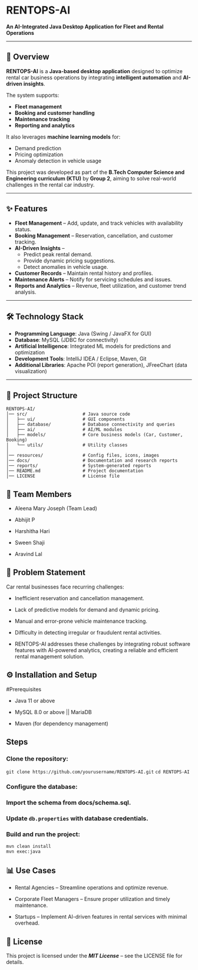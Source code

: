 # RENTOPS-AI  
**An AI-Integrated Java Desktop Application for Fleet and Rental Operations**  

---

## 📖 Overview  
**RENTOPS-AI** is a **Java-based desktop application** designed to optimize rental car business operations by integrating **intelligent automation** and **AI-driven insights**.  

The system supports:  
- **Fleet management**  
- **Booking and customer handling**  
- **Maintenance tracking**  
- **Reporting and analytics**  

It also leverages **machine learning models** for:  
- Demand prediction  
- Pricing optimization  
- Anomaly detection in vehicle usage  

This project was developed as part of the **B.Tech Computer Science and Engineering curriculum (KTU)** by **Group 2**, aiming to solve real-world challenges in the rental car industry.  

---

## ✨ Features  
- **Fleet Management** – Add, update, and track vehicles with availability status.  
- **Booking Management** – Reservation, cancellation, and customer tracking.  
- **AI-Driven Insights** –  
  - Predict peak rental demand.  
  - Provide dynamic pricing suggestions.  
  - Detect anomalies in vehicle usage.  
- **Customer Records** – Maintain rental history and profiles.  
- **Maintenance Alerts** – Notify for servicing schedules and issues.  
- **Reports and Analytics** – Revenue, fleet utilization, and customer trend analysis.  

---

## 🛠 Technology Stack  
- **Programming Language**: Java (Swing / JavaFX for GUI)  
- **Database**: MySQL (JDBC for connectivity)  
- **Artificial Intelligence**: Integrated ML models for predictions and optimization  
- **Development Tools**: IntelliJ IDEA / Eclipse, Maven, Git  
- **Additional Libraries**: Apache POI (report generation), JFreeChart (data visualization)  

---

## 📂 Project Structure  
```
RENTOPS-AI/
│── src/                     # Java source code
│   ├── ui/                  # GUI components
│   ├── database/            # Database connectivity and queries
│   ├── ai/                  # AI/ML modules
│   ├── models/              # Core business models (Car, Customer, Booking)
│   └── utils/               # Utility classes
│
│── resources/               # Config files, icons, images
│── docs/                    # Documentation and research reports
│── reports/                 # System-generated reports
│── README.md                # Project documentation
│── LICENSE                  # License file
```

## 👥 Team Members

- Aleena Mary Joseph (Team Lead)

- Abhijit P

- Harshitha Hari

- Sween Shaji

- Aravind Lal

## 🎯 Problem Statement

Car rental businesses face recurring challenges:

- Inefficient reservation and cancellation management.

- Lack of predictive models for demand and dynamic pricing.

- Manual and error-prone vehicle maintenance tracking.

- Difficulty in detecting irregular or fraudulent rental activities.

- RENTOPS-AI addresses these challenges by integrating robust software features with AI-powered analytics, creating a reliable and efficient rental management solution.

## ⚙️ Installation and Setup

#Prerequisites

- Java 11 or above

- MySQL 8.0 or above || MariaDB

- Maven (for dependency management)

## Steps

### Clone the repository:

`git clone https://github.com/yourusername/RENTOPS-AI.git`
`cd RENTOPS-AI`


### Configure the database:

### Import the schema from docs/schema.sql.

### Update `db.properties` with database credentials.

### Build and run the project:
```
mvn clean install
mvn exec:java
```

## 📊 Use Cases

- Rental Agencies – Streamline operations and optimize revenue.

- Corporate Fleet Managers – Ensure proper utilization and timely maintenance.

- Startups – Implement AI-driven features in rental services with minimal overhead.

## 📜 License

This project is licensed under the _**MIT License**_ – see the LICENSE file for details.
